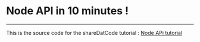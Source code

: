 # Node API in 10 minutes !
---
This is the source code for the shareDatCode tutorial : 
[Node APi tutorial](http://sharedatcode.fr/2018/05/22/api-node-in-10-minutes/) 
